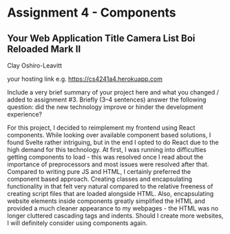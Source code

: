 Assignment 4 - Components
===

## Your Web Application Title Camera List Boi Reloaded Mark II

Clay Oshiro-Leavitt

your hosting link e.g. https://cs4241a4.herokuapp.com

Include a very brief summary of your project here and what you changed / added to assignment #3. Briefly (3–4 sentences) answer the following question: did the new technology improve or hinder the development experience?

For this project, I decided to reimplement my frontend using React components. While looking over available component based solutions, I found Svelte rather intriguing, but in the end I opted to do React due to the high demand for this technology. At first, I was running into difficulties getting components to load - this was resolved once I read about the importance of preprocessors and most issues were resolved after that. Compared to writing pure JS and HTML, I certainly preferred the component based approach. Creating classes and encapsulating functionality in that felt very natural compared to the relative freeness of creating script files that are loaded alongside HTML. Also, encapsulating website elements inside components greatly simplified the HTML and provided a much cleaner appearance to my webpages - the HTML was no longer cluttered cascading tags and indents. Should I create more websites, I will definitely consider using components again.

